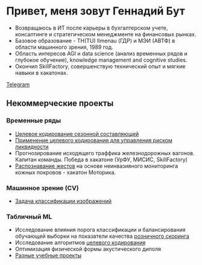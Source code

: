 # Привет, меня зовут Геннадий Бут 

- Возвращаюсь в ИТ после карьеры в бухгалтерском учете, консалтинге и стратегическом менеджменте на финансовых рынках. 
- Базовое образование - TH(TU) Ilmenau (ГДР) и МЭИ (АВТФ) в области машинного зрения, 1989 год. 
- Область интересов AGI и data science (анализ временных рядов и глубокое обучение), knowledge management and cognitive studies.  
- Окончил SkillFactory, совершенствую технический опыт и мягкие навыки в хакатонах. 

[Telegram](https://t.me/GennBooth)

## Некоммерческие проекты 

###  Временные ряды
- [Целевое кодирование сезонной составляющей](https://github.com/Genn007/Time_Series_Forecasting_Issues/blob/main/TargetEncoding_in_TS_Rus.ipynb)
- [Применение целевого кодирования для управления риском ликвидности](https://github.com/Genn007/Time_Series_Forecasting_Issues/blob/main/P10_v03.ipynb)
- Прогнозирование исходящего траффика железнодорожных вагонов. Капитан команды. Победа в хакатоне (УрФУ, МИСИС, SkillFactory)
- [Распознавание жестов](https://github.com/Genn007/OMG_Recognition) на основе неинвазивного мониторинга кожных покровов - хакатон Моторика. 

### Машинное зрение (CV)
- [Задача классификации изображений](https://github.com/Genn007/FvF_image_classification)

### Табличный ML
- Исследование влияния порога классификации и балансирования обучающей выборки на показатели качества [розничного скоринга](https://github.com/Genn007/P04_CreditScoring)
- Исследование алгоритмов [целевого кодирования](https://github.com/Genn007/P05_CarPrices)
- Оптимизация физической формы акустического диполя
- [Разные учебные проекты](https://github.com/Genn007/Genn007/blob/main/Misc_Ed_projects.md)

<!--
**Genn007/Genn007** is a ✨ _special_ ✨ repository because its `README.md` (this file) appears on your GitHub profile.

Here are some ideas to get you started:

- 🔭 I’m currently working on ...
- 🌱 I’m currently learning ...
- 👯 I’m looking to collaborate on ...
- 🤔 I’m looking for help with ...
- 💬 Ask me about ...
- 📫 How to reach me: ...
- 😄 Pronouns: ...
- ⚡ Fun fact: ...
-->
